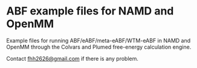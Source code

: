 # ABF example files for NAMD and OpenMM

Example files for running ABF/eABF/meta-eABF/WTM-eABF in NAMD and OpenMM through the Colvars and Plumed free-energy calculation engine.

Contact fhh2626@gmail.com if there is any problem.
